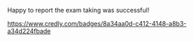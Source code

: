 Happy to report the exam taking was successful!

[<span class="invisible">https://www.</span><span class="ellipsis">credly.com/badges/8a34aa0d-c41</span><span class="invisible">2-4148-a8b3-a34d224fbade</span>](https://www.credly.com/badges/8a34aa0d-c412-4148-a8b3-a34d224fbade)